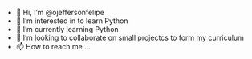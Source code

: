 - 👋 Hi, I’m @ojeffersonfelipe
- 👀 I’m interested in to learn Python
- 🌱 I’m currently learning Python
- 💞️ I’m looking to collaborate on small projectcs to form my curriculum
- 📫 How to reach me ...

<!---
ojeffersonfelipe/ojeffersonfelipe is a ✨ special ✨ repository because its `README.md` (this file) appears on your GitHub profile.
You can click the Preview link to take a look at your changes.
--->
